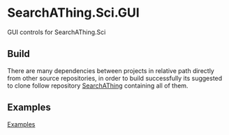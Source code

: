 # SearchAThing.Sci.GUI
GUI controls for SearchAThing.Sci

## Build

There are many dependencies between projects in relative path directly from other source repositories,
in order to build successfully its suggested to clone follow repository [SearchAThing](https://github.com/devel0/SearchAThing) containing all of them.

## Examples

[Examples](https://github.com/devel0/SearchAThing.Sci.GUI.Examples)